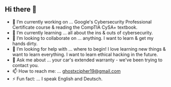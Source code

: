 ## Hi there 👋


- 🔭 I’m currently working on ... Google's Cybersecurity Professional Certificate course & reading the CompTIA CySA+ textbook.
- 🌱 I’m currently learning ... all about the ins & outs of cybersecurity.    
- 👯 I’m looking to collaborate on ... anything. I want to learn & get my hands dirty. 
- 🤔 I’m looking for help with ... where to begin! I love learning new things & want to learn everything. I want to learn ethical hacking in the future.  
- 💬 Ask me about ... your car's extended warranty - we've been trying to contact you. 
- 📫 How to reach me: ... ghostxcipher19@gmail.com
- ⚡ Fun fact: ... I speak English and Deutsch.


